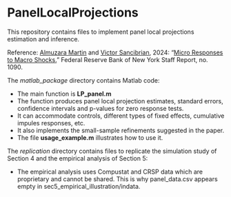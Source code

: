 # PanelLocalProjections
This repository contains files to implement panel local projections estimation and inference.

Reference: [Almuzara Martin](https://martinalmuzara.com/research.html) and [Victor Sancibrian](https://sancibrian-v.github.io), 2024: “[Micro Responses to Macro Shocks.](https://www.newyorkfed.org/medialibrary/media/research/staff_reports/sr1090.pdf)” Federal Reserve Bank of New York Staff Report, no. 1090.

The *matlab_package* directory contains Matlab code:
  - The main function is **LP_panel.m**
  - The function produces panel local projection estimates, standard errors, confidence intervals and p-values for zero response tests.
  - It can accommodate controls, different types of fixed effects, cumulative impules responses, etc.
  - It also implements the small-sample refinements suggested in the paper.
  - The file **usage_example.m** illustrates how to use it.

The *replication* directory contains files to replicate the simulation study of Section 4 and the empirical analysis of Section 5:
  - The empirical analysis uses Compustat and CRSP data which are proprietary and cannot be shared. This is why panel_data.csv appears empty in sec5_empirical_illustration/indata.  


